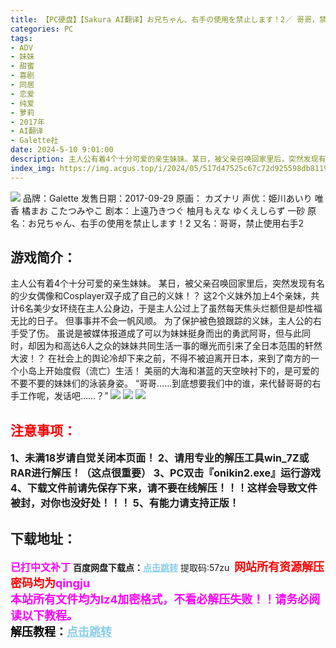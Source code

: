 ```yaml
---
title: 【PC硬盘】【Sakura AI翻译】お兄ちゃん、右手の使用を禁止します！2／ 哥哥，禁止使用右手2
categories: PC
tags:
- ADV
- 妹妹
- 甜蜜
- 喜剧
- 同居
- 恋爱
- 纯爱
- 萝莉
- 2017年
- AI翻译
- Galette社
date: 2024-5-10 9:01:00
description: 主人公有着4个十分可爱的亲生妹妹。某日，被父亲召唤回家里后，突然发现有名的少女偶像和Cosplayer双子成了自己的义妹！？这2个义妹外加上4个亲妹，共计6名美少女环绕在主人公身边，于是主人公过上了虽然每天焦头烂额但是却性福无比的日子。但事事并不会一帆风顺。为了保护被色狼跟踪的义妹，主人公的右手受了伤。虽说是被媒体报道成了可以为妹妹挺身而出的勇武阿哥，但与此同时，却因为和高达6人之众的妹妹共同生活一事的曝光而引来了全日本范围的轩然大波！？
index_img: https://img.acgus.top/i/2024/05/517d47525c67c72d925598db81192101.webp
---
```

![](https://img.acgus.top/i/2024/05/f0b850c1c6718a58e31d15196472b487.webp)
品牌：Galette
发售日期：2017-09-29
原画： カズナリ
声优：姫川あいり 唯香 橘まお こたつみやこ
剧本：上遠乃きつぐ 柚月もえな ゆくえしらず 一砂
原名：お兄ちゃん、右手の使用を禁止します！2
又名：哥哥，禁止使用右手2

## 游戏简介：
主人公有着4个十分可爱的亲生妹妹。
某日，被父亲召唤回家里后，突然发现有名的少女偶像和Cosplayer双子成了自己的义妹！？
这2个义妹外加上4个亲妹，共计6名美少女环绕在主人公身边，于是主人公过上了虽然每天焦头烂额但是却性福无比的日子。
但事事并不会一帆风顺。
为了保护被色狼跟踪的义妹，主人公的右手受了伤。
虽说是被媒体报道成了可以为妹妹挺身而出的勇武阿哥，但与此同时，却因为和高达6人之众的妹妹共同生活一事的曝光而引来了全日本范围的轩然大波！？
在社会上的舆论冷却下来之前，不得不被迫离开日本，来到了南方的一个小岛上开始度假（流亡）生活！
美丽的大海和湛蓝的天空映衬下的，是可爱的不要不要的妹妹们的泳装身姿。
“哥哥……到底想要我们中的谁，来代替哥哥的右手工作呢，发话吧……？”
![](https://img.acgus.top/i/2024/05/8de16d49ec128e1d63b51e0f39aea9e3.webp)
![](https://img.acgus.top/i/2024/05/e366cdf560a450d665028348dca25d9f.webp)
![](https://img.acgus.top/i/2024/05/3a869ed11cf7e3c3ab26d1932dd3e802.webp)





## <font color=#FF0000 >注意事项：</font>
<font size=3><b>1、未满18岁请自觉关闭本页面！
2、请用专业的解压工具win_7Z或RAR进行解压！（这点很重要）
3、PC双击『onikin2.exe』运行游戏
4、下载文件前请先保存下来，请不要在线解压！！！这样会导致文件被封，对你也没好处！！！
5、有能力请支持正版！</b></font>

## 下载地址：
<font color=#FF00FF size=3>**已打中文补丁**</font>
<b>百度网盘下载点：</b><a href="https://pan.baidu.com/s/19qSEO1iQap4OE84OzAxs9w?pwd=57zu" style="color: #87CEEB;"><b>点击跳转</b></a> 提取码:57zu
<a style="padding: 0" href="https://post.qingju.org/AD/"><img style="max-width:100%" src="https://img.acgus.top/i/2024/07/478f689b8021d8d499ab43d21acf137a.gif" alt=""></a>
<b><font color=#FF0000 size=4>网站所有资源解压密码均为</b></font><b><font color=#FF00FF size=4>qingju</font><font color=#FF0000 ></font></b><br><b><font color=#FF00FF size=4>本站所有文件均为lz4加密格式，不看必解压失败！！请务必阅读以下教程。</b></font><br><b><font color=#000 size=4>解压教程：</b><a href="https://post.qingju.org/tutorial/000/" style="color: #87CEEB;"><b>点击跳转</b></a>